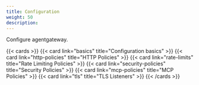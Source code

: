 ```yaml
---
title: Configuration
weight: 50
description: 
---
```


Configure agentgateway.

{{< cards >}}
  {{< card link="basics" title="Configuration basics" >}}
  {{< card link="http-policies" title="HTTP Policies" >}}
  {{< card link="rate-limits" title="Rate Limiting Policies" >}}
  {{< card link="security-policies" title="Security Policies" >}}
  {{< card link="mcp-policies" title="MCP Policies" >}}
  {{< card link="tls" title="TLS Listeners" >}}
{{< /cards >}}